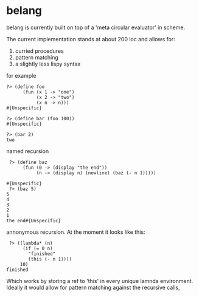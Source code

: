 # belang

belang is currently built on top of a 'meta circular evaluator' in scheme. 

The current implementation stands at about 200 loc and allows for:

1. curried procedures
2. pattern matching 
3. a slightly less lispy syntax

for example

```
?> (define foo
      (fun (x 1 -> "one")
           (x 2 -> "two")
           (x n -> n)))
#{Unspecific}

?> (define bar (foo 100))                                                              
#{Unspecific}                                                                           

?> (bar 2)                                                                             
two

```

named recursion

```
 ?> (define baz
      (fun (0 -> (display "the end"))
           (n -> (display n) (newline) (baz (- n 1)))))
           
#{Unspecific}
 ?> (baz 5)
5
4
3
2
1
the end#{Unspecific}
```
annonymous recursion. At the moment it looks like this:

```
 ?> ((lambda* (n)
      (if (= 0 n)
        "finished"
        (this (- n 1))))
     10)
finished

```
Which works by storing a ref to 'this' in every unique lamnda environment.
Ideally it would allow for pattern matching against the recursive calls, 
